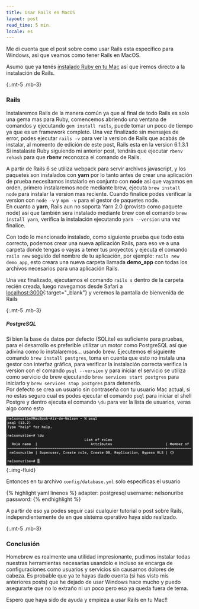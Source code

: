 ```yaml
---
title: Usar Rails en MacOS
layout: post
read_time: 5 min.
locale: es
---
```


Me di cuenta que el post sobre como usar Rails esta especifico para Windows, asi que veamos como tener Rails en MacOS.

Asumo que ya tenés [instalado Ruby en tu Mac](/2020/08/20/macos) así que iremos directo a la instalación de Rails.

{:.mt-5 .mb-3}
### Rails

Instalaremos Rails de la manera común ya que al final de todo Rails es solo una gema mas para Ruby, comencemos abriendo una ventana de comandos y ejecutando `gem install rails`, puede tomar un poco de tiempo ya que es un framework completo.
Una vez finalizado sin mensajes de error, podes ejecutar `rails -v` para ver la version de Rails que acabás de instalar, al momento de edición de este post, Rails esta en la version 6.1.3.1    
Si instalaste Ruby siguiendo mi anterior post, tendrás que ejecutar `rbenv rehash` para que **rbenv** reconozca el comando de Rails.

A partir de Rails 6 se utiliza webpack para servir archivos javascript, y los paquetes son instalados con **yarn** por lo tanto antes de crear una aplicación de prueba necesitamos instalarlo en conjunto con **node** así que vayamos en orden, primero instalaremos node mediante brew, ejecuta `brew install node` para instalar la version mas reciente. Cuando finalice podes verificar la version con `node -v` y `npm -v` para el gestor de paquetes node.    
En cuanto a **yarn**, Rails aun no soporta Yarn 2.0 (provisto como paquete node) así que también sera instalado mediante brew con el comando `brew install yarn`, verifica la instalación ejecutando `yarn --version` una vez finalice.

Con todo lo mencionado instalado, como siguiente prueba que todo esta correcto, podemos crear una nueva aplicación Rails, para eso ve a una carpeta donde tengas o vayas a tener tus proyectos y ejecuta el comando `rails new` seguido del nombre de tu aplicación, por ejemplo: `rails new demo_app`, esto creara una nueva carpeta llamada **demo_app** con todas los archivos necesarios para una aplicación Rails.

Una vez finalizado, ejecutamos el comando `rails s` dentro de la carpeta recién creada, luego navegamos desde Safari a [localhost:3000](http://localhost:3000){:target="_blank"} y veremos la pantalla de bienvenida de Rails

{:.mt-5 .mb-3}
##### PostgreSQL

Si bien la base de datos por defecto (SQLite) es suficiente para pruebas, para el desarrollo es preferible utilizar un motor como PostgreSQL así que adivina como lo instalaremos... usando brew. Ejecutemos el siguiente comando `brew install postgres`, toma en cuenta que esto no instala una gestor con interfaz gráfica, para verificar la instalación correcta verifica la version con el comando `psql --version` y para iniciar el servicio se utiliza como servicio de brew ejecutando `brew services start postgres` para iniciarlo y `brew services stop postgres` para detenerlo.    
Por defecto se crea un usuario sin contraseña con tu usuario Mac actual, si no estas seguro cual es podes ejecutar el comando `psql` para iniciar el shell Postgre y dentro ejecuta el comando `\du` para ver la lista de usuarios, veras algo como esto

![welcome](/assets/images/posts/rails-macos/postgre.png){:.img-fluid}

Entonces en tu archivo `config/database.yml` solo específicas el usuario

{% highlight yaml linenos %}
adapter: postgresql
username: nelsonuribe
password:
{% endhighlight %}

A partir de eso ya podes seguir casi cualquier tutorial o post sobre Rails, independientemente de en que sistema operativo haya sido realizado.

{:.mt-5 .mb-3}
### Conclusión

Homebrew es realmente una utilidad impresionante, pudimos instalar todas nuestras herramientas necesarias usandolo e incluso se encarga de configuraciones como usuarios y servicios sin causarnos dolores de cabeza. Es probable que ya te hayas dado cuenta (si has visto mis anteriores posts) que he dejado de usar Windows hace mucho y puedo asegurarte que no lo extraño ni un poco pero eso ya queda fuera de tema.

Espero que haya sido de ayuda y empieza a usar Rails en tu Mac!!
